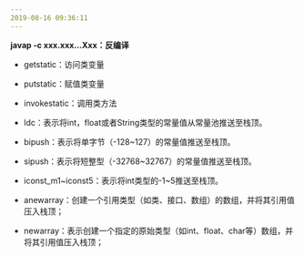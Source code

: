 ```yaml
---
2019-08-16 09:36:11
---
```


**javap -c xxx.xxx...Xxx：反编译**



- getstatic：访问类变量
- putstatic：赋值类变量
- invokestatic：调用类方法



- ldc：表示将int，float或者String类型的常量值从常量池推送至栈顶。
- bipush：表示将单字节（-128~127）的常量值推送至栈顶。
- sipush：表示将短整型（-32768~32767）的常量值推送至栈顶。
- iconst_m1~iconst5：表示将int类型的-1~5推送至栈顶。



- anewarray：创建一个引用类型（如类、接口、数组）的数组，并将其引用值压入栈顶；

- newarray：表示创建一个指定的原始类型（如int、float、char等）数组，并将其引用值压入栈顶；




